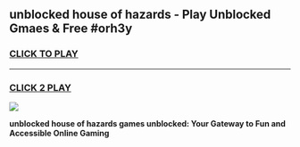 
## unblocked house of hazards - Play Unblocked Gmaes & Free #orh3y
<h3>
<a href="https://news.freeplayer.one?title=unblocked_house_of_hazards&ref=24F">CLICK TO PLAY</a></h3>
<hr>

<h3>
<a href="https://news.freeplayer.one?title=unblocked_house_of_hazards&ref=24F">CLICK 2 PLAY</a>
  
</h3>

<a href="https://news.freeplayer.one?title=unblocked_house_of_hazards&ref=24F/"><img src="https://clearcache.store/games.png"></a>


**unblocked house of hazards games unblocked: Your Gateway to Fun and Accessible Online Gaming**
